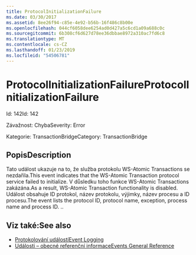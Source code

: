 ```yaml
---
title: ProtocolInitializationFailure
ms.date: 03/30/2017
ms.assetid: 8ee26f94-c85e-4e92-b56b-16f486c8b00e
ms.openlocfilehash: 044cf6058dee6254ad0d427a5c6cd1a09a688c0c
ms.sourcegitcommit: 6b308cf6d627d78ee36dbbae8972a310ac7fd6c8
ms.translationtype: MT
ms.contentlocale: cs-CZ
ms.lasthandoff: 01/23/2019
ms.locfileid: "54506781"
---
```

# <a name="protocolinitializationfailure"></a><span data-ttu-id="322f1-102">ProtocolInitializationFailure</span><span class="sxs-lookup"><span data-stu-id="322f1-102">ProtocolInitializationFailure</span></span>
<span data-ttu-id="322f1-103">Id: 142</span><span class="sxs-lookup"><span data-stu-id="322f1-103">Id: 142</span></span>  
  
 <span data-ttu-id="322f1-104">Závažnost: Chyba</span><span class="sxs-lookup"><span data-stu-id="322f1-104">Severity: Error</span></span>  
  
 <span data-ttu-id="322f1-105">Kategorie: TransactionBridge</span><span class="sxs-lookup"><span data-stu-id="322f1-105">Category: TransactionBridge</span></span>  
  
## <a name="description"></a><span data-ttu-id="322f1-106">Popis</span><span class="sxs-lookup"><span data-stu-id="322f1-106">Description</span></span>  
 <span data-ttu-id="322f1-107">Tato událost ukazuje na to, že služba protokolu WS-Atomic Transactions se nezdařila.</span><span class="sxs-lookup"><span data-stu-id="322f1-107">This event indicates that the WS-Atomic Transaction protocol service failed to initialize.</span></span> <span data-ttu-id="322f1-108">V důsledku toho funkce WS-Atomic Transactions zakázána.</span><span class="sxs-lookup"><span data-stu-id="322f1-108">As a result, WS-Atomic Transaction functionality is disabled.</span></span> <span data-ttu-id="322f1-109">Událost obsahuje ID protokol, název protokolu, výjimky, název procesu a ID procesu.</span><span class="sxs-lookup"><span data-stu-id="322f1-109">The event lists the protocol ID, protocol name, exception, process name and process ID.</span></span> <span data-ttu-id="322f1-110">.</span><span class="sxs-lookup"><span data-stu-id="322f1-110">.</span></span>  
  
## <a name="see-also"></a><span data-ttu-id="322f1-111">Viz také:</span><span class="sxs-lookup"><span data-stu-id="322f1-111">See also</span></span>
- [<span data-ttu-id="322f1-112">Protokolování událostí</span><span class="sxs-lookup"><span data-stu-id="322f1-112">Event Logging</span></span>](../../../../../docs/framework/wcf/diagnostics/event-logging/index.md)
- [<span data-ttu-id="322f1-113">Události – obecné referenční informace</span><span class="sxs-lookup"><span data-stu-id="322f1-113">Events General Reference</span></span>](../../../../../docs/framework/wcf/diagnostics/event-logging/events-general-reference.md)

